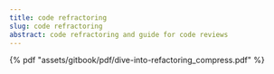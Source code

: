 ```yaml
---
title: code refractoring
slug: code refractoring
abstract: code refractoring and guide for code reviews
---
```


{% pdf "assets/gitbook/pdf/dive-into-refactoring_compress.pdf" %}